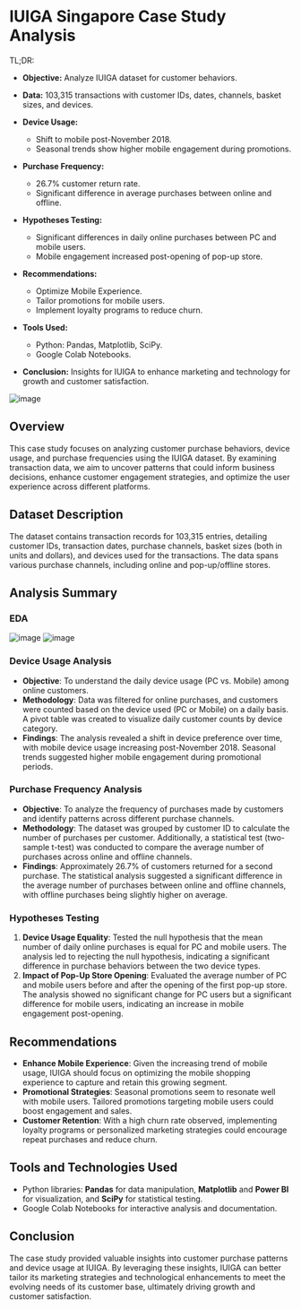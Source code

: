 # IUIGA Singapore Case Study Analysis
TL;DR:
- **Objective:** Analyze IUIGA dataset for customer behaviors.
  
- **Data:** 103,315 transactions with customer IDs, dates, channels, basket sizes, and devices.

- **Device Usage:**
  - Shift to mobile post-November 2018.
  - Seasonal trends show higher mobile engagement during promotions.

- **Purchase Frequency:**
  - 26.7% customer return rate.
  - Significant difference in average purchases between online and offline.

- **Hypotheses Testing:**
  - Significant differences in daily online purchases between PC and mobile users.
  - Mobile engagement increased post-opening of pop-up store.

- **Recommendations:**
  - Optimize Mobile Experience.
  - Tailor promotions for mobile users.
  - Implement loyalty programs to reduce churn.

- **Tools Used:**
  - Python: Pandas, Matplotlib, SciPy.
  - Google Colab Notebooks.

- **Conclusion:** Insights for IUIGA to enhance marketing and technology for growth and customer satisfaction.

![image](https://github.com/balalabyte/IUIGA-Singapore-Customer-purchase-behaviour-Analysis/assets/60688697/a5f446cd-17e0-4f84-9cc4-baae03acd970)


## Overview

This case study focuses on analyzing customer purchase behaviors, device usage, and purchase frequencies using the IUIGA dataset. By examining transaction data, we aim to uncover patterns that could inform business decisions, enhance customer engagement strategies, and optimize the user experience across different platforms.

## Dataset Description
The dataset contains transaction records for 103,315 entries, detailing customer IDs, transaction dates, purchase channels, basket sizes (both in units and dollars), and devices used for the transactions. The data spans various purchase channels, including online and pop-up/offline stores.

## Analysis Summary
### EDA
![image](https://github.com/balalabyte/IUIGA-Singapore-Customer-purchase-behaviour-Analysis/assets/60688697/55bff89b-39e4-4380-80fa-dbb60509e049)
![image](https://github.com/balalabyte/IUIGA-Singapore-Customer-purchase-behaviour-Analysis/assets/60688697/2aa5112a-e205-42fe-8e00-90bd1397da37)


### Device Usage Analysis
- **Objective**: To understand the daily device usage (PC vs. Mobile) among online customers.
- **Methodology**: Data was filtered for online purchases, and customers were counted based on the device used (PC or Mobile) on a daily basis. A pivot table was created to visualize daily customer counts by device category.
- **Findings**: The analysis revealed a shift in device preference over time, with mobile device usage increasing post-November 2018. Seasonal trends suggested higher mobile engagement during promotional periods.

### Purchase Frequency Analysis
- **Objective**: To analyze the frequency of purchases made by customers and identify patterns across different purchase channels.
- **Methodology**: The dataset was grouped by customer ID to calculate the number of purchases per customer. Additionally, a statistical test (two-sample t-test) was conducted to compare the average number of purchases across online and offline channels.
- **Findings**: Approximately 26.7% of customers returned for a second purchase. The statistical analysis suggested a significant difference in the average number of purchases between online and offline channels, with offline purchases being slightly higher on average.

### Hypotheses Testing
1. **Device Usage Equality**: Tested the null hypothesis that the mean number of daily online purchases is equal for PC and mobile users. The analysis led to rejecting the null hypothesis, indicating a significant difference in purchase behaviors between the two device types.
2. **Impact of Pop-Up Store Opening**: Evaluated the average number of PC and mobile users before and after the opening of the first pop-up store. The analysis showed no significant change for PC users but a significant difference for mobile users, indicating an increase in mobile engagement post-opening.

## Recommendations
- **Enhance Mobile Experience**: Given the increasing trend of mobile usage, IUIGA should focus on optimizing the mobile shopping experience to capture and retain this growing segment.
- **Promotional Strategies**: Seasonal promotions seem to resonate well with mobile users. Tailored promotions targeting mobile users could boost engagement and sales.
- **Customer Retention**: With a high churn rate observed, implementing loyalty programs or personalized marketing strategies could encourage repeat purchases and reduce churn.

## Tools and Technologies Used
- Python libraries: **Pandas** for data manipulation, **Matplotlib** and **Power BI** for visualization, and **SciPy** for statistical testing.
- Google Colab Notebooks for interactive analysis and documentation.

## Conclusion
The case study provided valuable insights into customer purchase patterns and device usage at IUIGA. By leveraging these insights, IUIGA can better tailor its marketing strategies and technological enhancements to meet the evolving needs of its customer base, ultimately driving growth and customer satisfaction.

